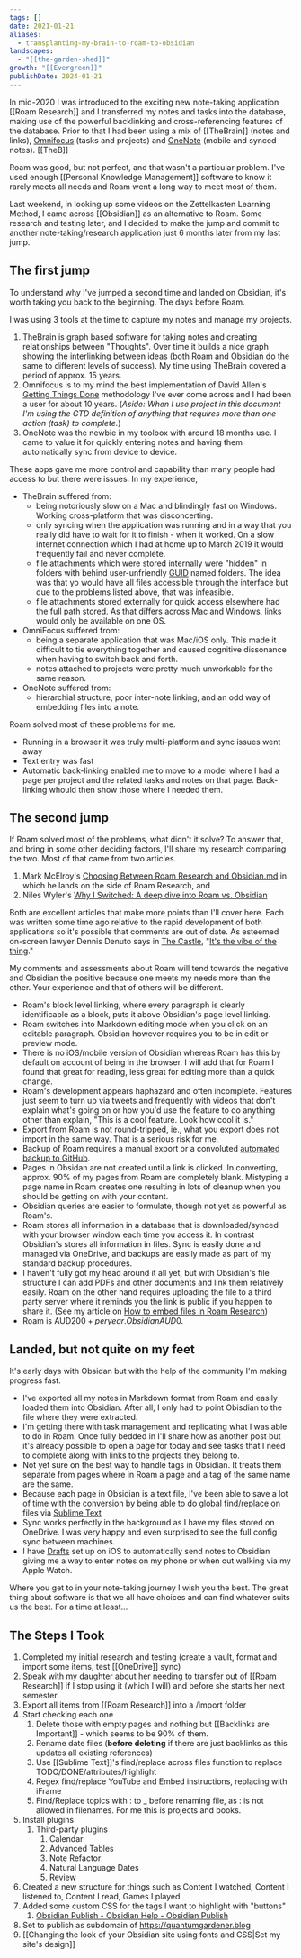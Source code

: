 ```yaml
---
tags: []
date: 2021-01-21
aliases:
  - transplanting-my-brain-to-roam-to-obsidian
landscapes:
  - "[[the-garden-shed]]"
growth: "[[Evergreen]]"
publishDate: 2024-01-21
---
```

In mid-2020 I was introduced to the exciting new note-taking application [[Roam Research]] and I transferred my notes and tasks into the database, making use of the powerful backlinking and cross-referencing features of the database. Prior to that I had been using a mix of [[TheBrain]] (notes and links), [Omnifocus](https://www.omnigroup.com/omnifocus/) (tasks and projects) and [OneNote](https://www.onenote.com) (mobile and synced notes). [[TheB]]

Roam was good, but not perfect, and that wasn't a particular problem. I've used enough [[Personal Knowledge Management]] software to know it rarely meets all needs and Roam went a long way to meet most of them.

Last weekend, in looking up some videos on the Zettelkasten Learning Method, I came across [[Obsidian]] as an alternative to Roam. Some research and testing later, and I decided to make the jump and commit to another note-taking/research application just 6 months later from my last jump.

## The first jump
To understand why I've jumped a second time and landed on Obsidian, it's worth taking you back to the beginning. The days before Roam.

I was using 3 tools at the time to capture my notes and manage my projects. 

1. TheBrain is graph based software for taking notes and creating relationships between "Thoughts". Over time it builds a nice graph showing the interlinking between ideas (both Roam and Obsidian do the same to different levels of success). My time using TheBrain covered a period of approx. 15 years.
2. Omnifocus is to my mind the best implementation of David Allen's [Getting Things Done](https://gettingthingsdone.com/) methodology I've ever come across and I had been a user for about 10 years. (*Aside: When I use project in this document I'm using the GTD definition of anything that requires more than one action (task) to complete.*)
3. OneNote was the newbie in my toolbox with around 18 months use. I came to value it for quickly entering notes and having them automatically sync from device to device.

These apps gave me more control and capability than many people had access to but there were issues. In my experience,

- TheBrain suffered from:
	- being notoriously slow on a Mac and blindingly fast on Windows. Working cross-platform that was disconcerting.
	- only syncing when the application was running and in a way that you really did have to wait for it to finish - when it worked. On a slow internet connection which I had at home up to March 2019 it would frequently fail and never complete.
	- file attachments which were stored internally were "hidden" in folders with behind user-unfriendly [GUID](https://en.wikipedia.org/wiki/Universally_unique_identifier) named folders. The idea was that yo would have all files accessible through the interface but due to the problems listed above, that was infeasible. 
	- file attachments stored externally for quick access elsewhere had the full path stored. As that differs across Mac and Windows, links would only be available on one OS.
- OmniFocus suffered from:
	- being a separate application that was Mac/iOS only. This made it difficult to tie everything together and caused cognitive dissonance when having to switch back and forth.
	- notes attached to projects were pretty much unworkable for the same reason.
- OneNote suffered from:
	- hierarchial structure, poor inter-note linking, and an odd way of embedding files into a note.

Roam solved most of these problems for me.
- Running in a browser it was truly multi-platform and sync issues went away
- Text entry was fast
- Automatic back-linking enabled me to move to a model where I had a page per project and the related tasks and notes on that page. Back-linking whould then show those where I needed them.

## The second jump
If Roam solved most of the problems, what didn't it solve? To answer that, and bring in some other deciding factors, I'll share my research comparing the two. Most of that came from two articles.

1. Mark McElroy's [Choosing Between Roam Research and Obsidian.md](https://markmcelroy.com/how-to-choose-between-roam-and-obsidian/) in which he lands on the side of Roam Research, and
2. Niles Wyler's [Why I Switched: A deep dive into Roam vs. Obsidian](https://nileswyler.medium.com/why-i-switched-a-deep-dive-into-roam-vs-obsidian-df1a394971ff#b59b)

Both are excellent articles that make more points than I'll cover here. Each was written some time ago relative to the rapid development of both applications so it's possible that comments are out of date. As esteemed on-screen lawyer Dennis Denuto says in [The Castle](https://www.imdb.com/title/tt0118826/), "[It's the vibe of the thing](https://www.youtube.com/watch?v=wJuXIq7OazQ)."

My comments and assessments about Roam will tend towards the negative and Obsidian the positive because one meets my needs more than the other. Your experience and that of others will be different.

- Roam's block level linking, where every paragraph is clearly identificable as a block, puts it above Obsidian's page level linking.
- Roam switches into Markdown editing mode when you click on an editable paragraph. Obsidian however requires you to be in edit or preview mode.
- There is no iOS/mobile version of Obsidian whereas Roam has this by default on account of being in the browser. I will add that for Roam I found that great for reading, less great for editing more than a quick change.
- Roam's development appears haphazard and often incomplete. Features just seem to turn up via tweets and frequently with videos that don't explain what's going on or how you'd use the feature to do anything other than explain, "This is a cool feature. Look how cool it is."
- Export from Roam is not round-tripped, ie., what you export does not import in the same way. That is a serious risk for me.
- Backup of Roam requires a manual export or a convoluted [automated backup to GitHub](https://eriknewhard.com/blog/backup-roam-in-github).
- Pages in Obsidan are not created until a link is clicked. In converting, approx. 90% of my pages from Roam are completely blank. Mistyping a page name in Roam creates one resulting in lots of cleanup when you should be getting on with your content.
- Obsidian queries are easier to formulate, though not yet as powerful as Roam's.
- Roam stores all information in a database that is downloaded/synced with your browser window each time you access it. In contrast Obsidian's stores all information in files. Sync is easily done and managed via OneDrive, and backups are easily made as part of my standard backup procedures.
- I haven't fully got my head around it all yet, but with Obsidian's file structure I can add PDFs and other documents and link them relatively easily. Roam on the other hand requires uploading the file to a third party server where it reminds you the link is public if you happen to share it. (See my article on [How to embed files in Roam Research](https://quantumgardener.blog/how-to-embed-one-drive-files-in-roam-research))
- Roam is AUD$200+ per year. Obsidian AUD$0.

## Landed, but not quite on my feet
It's early days with Obsidan but with the help of the community I'm making progress fast.

- I've exported all my notes in Markdown format from Roam and easily loaded them into Obsidian. After all, I only had to point Obisdian to the file where they were extracted.
- I'm getting there with task management and replicating what I was able to do in Roam. Once fully bedded in I'll share how as another post but it's already possible to open a page for today and see tasks that I need to complete along with links to the projects they belong to.
- Not yet sure on the best way to handle tags in Obsidian. It treats them separate from pages where in Roam a page and a tag of the same name are the same.
- Because each page in Obsidian is a text file, I've been able to save a lot of time with the conversion by being able to do global find/replace on files via [Sublime Text](https://www.sublimetext.com/)
- Sync works perfectly in the background as I have my files stored on OneDrive. I was very happy and even surprised to see the full config sync between machines.
- I have [Drafts](https://getdrafts.com) set up on iOS to automatically send notes to Obsidian giving me a way to enter notes on my phone or when out walking via my Apple Watch.

Where you get to in your note-taking journey I wish you the best. The great thing about software is that we all have choices and can find whatever suits us the best. For a time at least...

## The Steps I Took
1. Completed my initial research and testing (create a vault, format and import some items, test [[OneDrive]] sync)
2. Speak with my daughter about her needing to transfer out of [[Roam Research]] if I stop using it (which I will) and before she starts her next semester.
3. Export all items from [[Roam Research]] into a /import folder
4. Start checking each one
	1. Delete those with empty pages and nothing but [[Backlinks are Important]] - which seems to be 90% of them.
	2. Rename date files (**before deleting** if there are just backlinks as this updates all existing references)
	3. Use [[Sublime Text]]'s find/replace across files function to replace TODO/DONE/attributes/highlight
	4. Regex find/replace YouTube and Embed instructions, replacing with iFrame
	5. Find/Replace topics with : to _ before renaming file, as : is not allowed in filenames. For me this is projects and books.
5. Install plugins
	1. Third-party plugins
		1. Calendar
		2. Advanced Tables
		3. Note Refactor
		5. Natural Language Dates
		6. Review
6. Created a new structure for things such as Content I watched, Content I listened to, Content I read, Games I played
7. Added some custom CSS for the tags I want to highlight with "buttons"
	1. [Obsidian Publish - Obsidian Help - Obsidian Publish](https://publish.obsidian.md/help/Licenses+%26+add-on+services/Obsidian+Publish)
8. Set to publish as subdomain of https://quantumgardener.blog
9. [[Changing the look of your Obsidian site using fonts and CSS|Set my site's design]]

